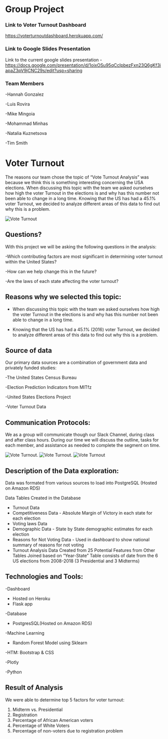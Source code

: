 
# Group Project

### Link to Voter Turnout Dashboard
https://voterturnoutdashboard.herokuapp.com/

### Link to Google Slides Presentation

Link to the current google slides presentation - https://docs.google.com/presentation/d/1oixOSu95qCcIpbezFxn23Q6gKf3iapaZ3pV9jCNC29s/edit?usp=sharing

### Team Members
-Hannah Gonzalez

-Luis Rovira

-Mike Mingoia

-Mohammad Minhas

-Natalia Kuznetsova

-Tim Smith 

# Voter Turnout 

The reasons our team chose the topic of “Vote Turnout Analysis” was because we think this is something interesting concerning the USA elections. When discussing this topic with the team we asked ourselves how high the voter Turnout in the elections is and why has this number not been able to change in a long time. Knowing that the US has had a 45.1% voter Turnout, we decided to analyze different areas of this data to find out why this is a problem.  

![Vote Turnout](https://github.com/mmingoia/HTML_MN_Group_Project/blob/main/Images/election-day-1440x550.png)

## Questions?

With this project we will be asking the following questions in the analysis:

-Which contributing factors are most significant in determining voter turnout within the United States?

-How can we help change this in the future?

-Are the laws of each state affecting the voter turnout?

## Reasons why we selected this topic:

- When discussing this topic with the team we asked ourselves how high the voter Turnout in the elections is and why has this number not been able to change in a long time. 

- Knowing that the US has had a 45.1% (2016) voter Turnout, we decided to analyze different areas of this data to find out why this is a problem.

## Source of data

Our primary data sources are a combination of government data and privately funded studies:

-The United States Census Bureau

-Election Prediction Indicators from MITfz 

-United States Elections Project

-Voter Turnout Data


## Communication Protocols:
We as a group will communicate though our Slack Channel, during class and after class hours. During our time we will discuss the outline, tasks for each member, and assistance as needed to complete the segment on time.

![Vote Turnout](https://github.com/mmingoia/HTML_MN_Group_Project/blob/main/Images/download.png).  ![Vote Turnout](https://github.com/mmingoia/HTML_MN_Group_Project/blob/main/Images/download.jpg). ![Vote Turnout](https://github.com/mmingoia/HTML_MN_Group_Project/blob/main/Images/download-1.jpg)

## Description of the Data exploration: 

Data was formated from various sources to load into PostgreSQL (Hosted on Amazon RDS)

Data Tables Created in the Database
  - Turnout Data
  - Competitiveness Data - Absolute Margin of Victory in each state for each election
  - Voting laws Data
  - Demographic Data - State by State demographic estimates for each election
  - Reasons for Not Voting Data - Used in dashboard to show national summary of reasons for not voting
  - Turnout Analysis Data 
      Created from 25 Potential Features from Other Tables
      Joined based on “Year-State”
      Table consists of date from the 6 US elections from 2008-2018 (3 Presidential and 3 Midterms)
      
## Technologies and Tools:

-Dashboard
  - Hosted on Heroku
  - Flask app

-Database
  - PostgresSQL(Hosted on Amazon RDS)

-Machine Learning
  - Random Forest Model using Sklearn 

-HTM: Bootstrap & CSS

-Plotly

-Python


## Result of Analysis

We were able to determine top 5 factors for voter turnout:
1. Midterm vs. Presidential
2. Registration 
3. Percentage of African American voters 
4. Percentage of White Voters 
5. Percentage of non-voters due to registration problem

       
      



